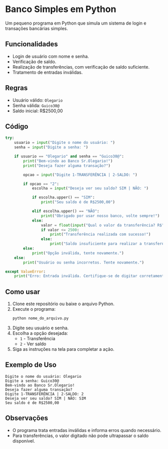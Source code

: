 # Banco Simples em Python

Um pequeno programa em Python que simula um sistema de login e transações bancárias simples.

## Funcionalidades

- Login de usuário com nome e senha.
- Verificação de saldo.
- Realização de transferências, com verificação de saldo suficiente.
- Tratamento de entradas inválidas.

## Regras

- Usuário válido: `Olegario`
- Senha válida: `Guico30@`
- Saldo inicial: R$2500,00

## Código

```python
try:
    usuario = input("Digite o nome do usuário: ")
    senha = input("Digite a senha: ")

    if usuario == "Olegario" and senha == "Guico30@":
        print("Bem-vindo ao Banco Sr.Olegario!")
        print("Deseja fazer alguma transação?")

        opcao = input("Digite 1-TRANSFERÊNCIA | 2-SALDO: ")

        if opcao == "2":
            escolha = input("Deseja ver seu saldo? SIM | NÃO: ")

            if escolha.upper() == "SIM":
                print("Seu saldo é de R$2500,00")

            elif escolha.upper() == "NÃO":
                print("Obrigado por usar nosso banco, volte sempre!")
            else:
                valor = float(input("Qual o valor da transferência? R$"))
                if valor <= 2500:
                    print("Transferência realizada com sucesso!")
                else:
                    print("Saldo insuficiente para realizar a transferência.")
        else:
            print("Opção inválida, tente novamente.")
    else:
        print("Usuário ou senha incorretos. Tente novamente.")       

except ValueError:
    print("Erro: Entrada inválida. Certifique-se de digitar corretamente.")
```

## Como usar

1. Clone este repositório ou baixe o arquivo Python.
2. Execute o programa:
   ```bash
   python nome_do_arquivo.py
   ```
3. Digite seu usuário e senha.
4. Escolha a opção desejada:
   - `1` - Transferência
   - `2` - Ver saldo
5. Siga as instruções na tela para completar a ação.

## Exemplo de Uso

```
Digite o nome do usuário: Olegario
Digite a senha: Guico30@
Bem-vindo ao Banco Sr.Olegario!
Deseja fazer alguma transação?
Digite 1-TRANSFERÊNCIA | 2-SALDO: 2
Deseja ver seu saldo? SIM | NÃO: SIM
Seu saldo é de R$2500,00
```

## Observações

- O programa trata entradas inválidas e informa erros quando necessário.
- Para transferências, o valor digitado não pode ultrapassar o saldo disponível.
